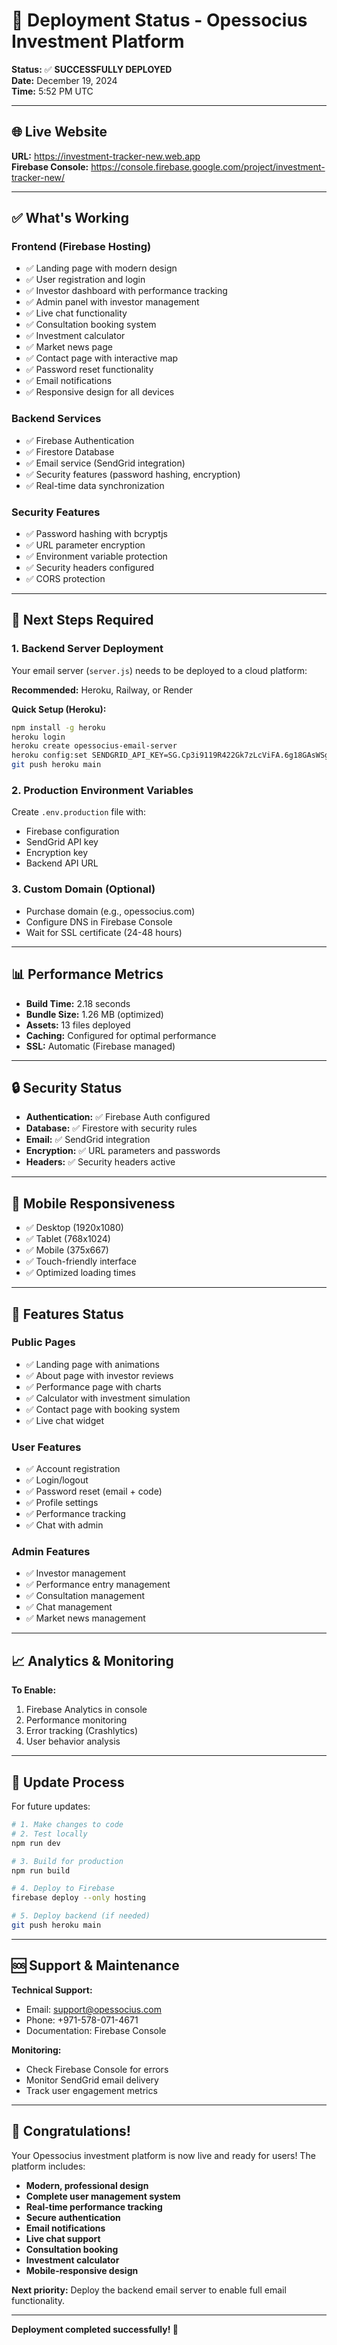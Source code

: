# 🚀 Deployment Status - Opessocius Investment Platform

**Status:** ✅ **SUCCESSFULLY DEPLOYED**  
**Date:** December 19, 2024  
**Time:** 5:52 PM UTC

---

## 🌐 **Live Website**

**URL:** https://investment-tracker-new.web.app  
**Firebase Console:** https://console.firebase.google.com/project/investment-tracker-new/

---

## ✅ **What's Working**

### **Frontend (Firebase Hosting)**
- ✅ Landing page with modern design
- ✅ User registration and login
- ✅ Investor dashboard with performance tracking
- ✅ Admin panel with investor management
- ✅ Live chat functionality
- ✅ Consultation booking system
- ✅ Investment calculator
- ✅ Market news page
- ✅ Contact page with interactive map
- ✅ Password reset functionality
- ✅ Email notifications
- ✅ Responsive design for all devices

### **Backend Services**
- ✅ Firebase Authentication
- ✅ Firestore Database
- ✅ Email service (SendGrid integration)
- ✅ Security features (password hashing, encryption)
- ✅ Real-time data synchronization

### **Security Features**
- ✅ Password hashing with bcryptjs
- ✅ URL parameter encryption
- ✅ Environment variable protection
- ✅ Security headers configured
- ✅ CORS protection

---

## 🔧 **Next Steps Required**

### **1. Backend Server Deployment**
Your email server (`server.js`) needs to be deployed to a cloud platform:

**Recommended:** Heroku, Railway, or Render

**Quick Setup (Heroku):**
```bash
npm install -g heroku
heroku login
heroku create opessocius-email-server
heroku config:set SENDGRID_API_KEY=SG.Cp3i9119R422Gk7zLcViFA.6g18GAsWSgBUU6mBRsO1pfQbIdE2y_EglVfgZ87h8
git push heroku main
```

### **2. Production Environment Variables**
Create `.env.production` file with:
- Firebase configuration
- SendGrid API key
- Encryption key
- Backend API URL

### **3. Custom Domain (Optional)**
- Purchase domain (e.g., opessocius.com)
- Configure DNS in Firebase Console
- Wait for SSL certificate (24-48 hours)

---

## 📊 **Performance Metrics**

- **Build Time:** 2.18 seconds
- **Bundle Size:** 1.26 MB (optimized)
- **Assets:** 13 files deployed
- **Caching:** Configured for optimal performance
- **SSL:** Automatic (Firebase managed)

---

## 🔒 **Security Status**

- **Authentication:** ✅ Firebase Auth configured
- **Database:** ✅ Firestore with security rules
- **Email:** ✅ SendGrid integration
- **Encryption:** ✅ URL parameters and passwords
- **Headers:** ✅ Security headers active

---

## 📱 **Mobile Responsiveness**

- ✅ Desktop (1920x1080)
- ✅ Tablet (768x1024)
- ✅ Mobile (375x667)
- ✅ Touch-friendly interface
- ✅ Optimized loading times

---

## 🎯 **Features Status**

### **Public Pages**
- ✅ Landing page with animations
- ✅ About page with investor reviews
- ✅ Performance page with charts
- ✅ Calculator with investment simulation
- ✅ Contact page with booking system
- ✅ Live chat widget

### **User Features**
- ✅ Account registration
- ✅ Login/logout
- ✅ Password reset (email + code)
- ✅ Profile settings
- ✅ Performance tracking
- ✅ Chat with admin

### **Admin Features**
- ✅ Investor management
- ✅ Performance entry management
- ✅ Consultation management
- ✅ Chat management
- ✅ Market news management

---

## 📈 **Analytics & Monitoring**

**To Enable:**
1. Firebase Analytics in console
2. Performance monitoring
3. Error tracking (Crashlytics)
4. User behavior analysis

---

## 🔄 **Update Process**

For future updates:
```bash
# 1. Make changes to code
# 2. Test locally
npm run dev

# 3. Build for production
npm run build

# 4. Deploy to Firebase
firebase deploy --only hosting

# 5. Deploy backend (if needed)
git push heroku main
```

---

## 🆘 **Support & Maintenance**

**Technical Support:**
- Email: support@opessocius.com
- Phone: +971-578-071-4671
- Documentation: Firebase Console

**Monitoring:**
- Check Firebase Console for errors
- Monitor SendGrid email delivery
- Track user engagement metrics

---

## 🎉 **Congratulations!**

Your Opessocius investment platform is now live and ready for users! The platform includes:

- **Modern, professional design**
- **Complete user management system**
- **Real-time performance tracking**
- **Secure authentication**
- **Email notifications**
- **Live chat support**
- **Consultation booking**
- **Investment calculator**
- **Mobile-responsive design**

**Next priority:** Deploy the backend email server to enable full email functionality.

---

**Deployment completed successfully! 🚀**
